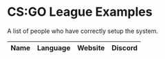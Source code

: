 # CS:GO League Examples
A list of people who have correctly setup the system.

| Name | Language | Website | Discord |
|------|----------|---------|---------|
